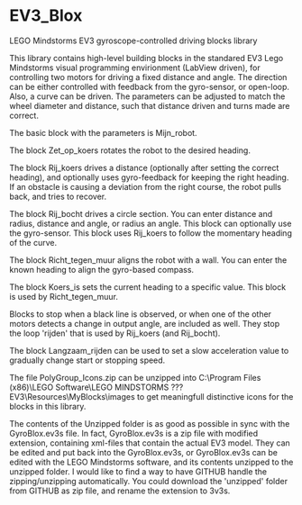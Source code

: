 # EV3_Blox
LEGO Mindstorms EV3 gyroscope-controlled driving blocks library

This library contains high-level building blocks in the standared EV3 Lego Mindstorms visual programming envirionment (LabView driven), for controlling two motors for driving a fixed distance and angle. The direction can be either controlled with feedback from the gyro-sensor, or open-loop. Also, a curve can be driven. The parameters can be adjusted to match the wheel diameter and distance, such that distance driven and turns made are correct.

The basic block with the parameters is Mijn_robot. 

The block Zet_op_koers rotates the robot to the desired heading.

The block Rij_koers drives a distance (optionally after setting the correct heading), and optionally uses gyro-feedback for keeping the right heading. If an obstacle is causing a deviation from the right course, the robot pulls back, and tries to recover.

The block Rij_bocht drives a circle section. You can enter distance and radius, distance and angle, or radius an angle. This block can optionally use the gyro-sensor. This block uses Rij_koers to follow the momentary heading of the curve.

The block Richt_tegen_muur aligns the robot with a wall. You can enter the known heading to align the gyro-based compass.

The block Koers_is sets the current heading to a specific value. This block is used by Richt_tegen_muur.

Blocks to stop when a black line is observed, or when one of the other motors detects a change in output angle, are included as well. They stop the loop 'rijden' that is used by Rij_koers (and Rij_bocht). 

The block Langzaam_rijden can be used to set a slow acceleration value to gradually change start or stopping speed.

The file PolyGroup_Icons.zip can be unzipped into C:\Program Files (x86)\LEGO Software\LEGO MINDSTORMS ??? EV3\Resources\MyBlocks\images to get meaningfull distinctive icons for the blocks in this library.

The contents of the Unzipped folder is as good as possible in sync with the GyroBlox.ev3s file. In fact, GyroBlox.ev3s is a zip file with modified extension, containing xml-files that contain the actual EV3 model. They can be edited and put back into the GyroBlox.ev3s, or GyroBlox.ev3s can be edited with the LEGO Mindstorms software, and its contents unzipped to the unzipped folder. 
I would like to find a way to have GITHUB handle the zipping/unzipping automatically. You could download the 'unzipped' folder from GITHUB as zip file, and rename the extension to 3v3s.

